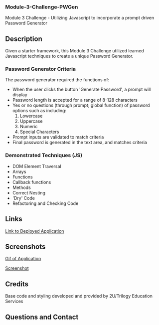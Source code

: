 ### Module-3-Challenge-PWGen
Module 3 Challenge - Utilizing Javascript to incorporate a prompt driven Password Generator 

## Description

Given a starter framework, this Module 3 Challenge utilized learned Javascript techniques to create a unique Password Generator. 

### Password Generator Criteria

The password generator required the functions of: 

- When the user clicks the button 'Generate Password', a prompt will display
- Password length is accepted for a range of 8-128 characters 
- Yes or no questions (through prompt; global function) of password options such as including:
    1. Lowercase
    2. Uppercase
    3. Numeric
    4. Special Characters
- Prompt inputs are validated to match criteria
- Final password is generated in the text area, and matches criteria

### Demonstrated Techniques (JS)

- DOM Element Traversal
- Arrays
- Functions
- Callback functions
- Methods 
- Correct Nesting 
- 'Dry' Code
- Refactoring and Checking Code

## Links

[Link to Deployed Application](https://brandtdavidson.github.io/Module-3-Challenge-PWGen/Develop/index.html)

## Screenshots

[Gif of Application](https://imgur.com/a/EDAxkDa)

[Screenshot](./Assets/screenshotModule3.png)

## Credits

Base code and styling developed and provided by 2U/Trilogy Education Services 

## Questions and Contact

